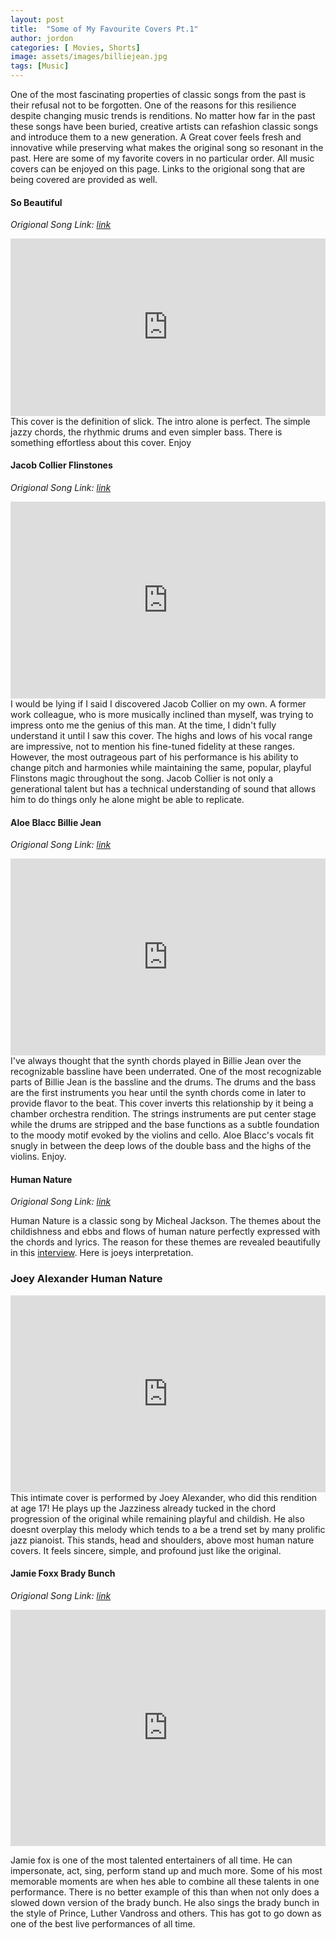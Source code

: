 ```yaml
---
layout: post
title:  "Some of My Favourite Covers Pt.1"
author: jordon
categories: [ Movies, Shorts]
image: assets/images/billiejean.jpg
tags: [Music]
---
```


One of the most fascinating properties of classic songs from the past is their refusal not to be forgotten. One of the reasons for this resilience  despite changing music trends is renditions. No matter how far in the past these songs have been buried, creative artists can refashion classic songs and introduce them to a new generation. A Great cover feels fresh and innovative while preserving what makes the original song so resonant in the past. Here are some of my favorite covers in no particular order. All music covers can be enjoyed on this page. Links to the origional song that are being covered are provided as well.

#### So Beautiful

*Origional Song Link: [link](https://www.youtube.com/watch?v=LgPpowVNEfE)*

<div style="width:100%;height:0px;position:relative;padding-bottom:56.250%;"><iframe src="https://streamable.com/e/fu1w32" frameborder="0" width="100%" height="315" allowfullscreen style="width:100%;height:100%;position:absolute;left:0px;top:0px;overflow:hidden;"></iframe></div>
This cover is the definition of slick. The intro alone is perfect. The simple jazzy chords, the rhythmic drums and even simpler bass. There is something effortless about this cover. Enjoy

#### Jacob Collier Flinstones
*Origional Song Link: [link](https://www.youtube.com/watch?v=LgPpowVNEfE)*
<iframe width="100%" height="315" src="https://www.youtube.com/embed/zua831utwMM" title="YouTube video player" frameborder="0" allow="accelerometer; autoplay; clipboard-write; encrypted-media; gyroscope; picture-in-picture; web-share" allowfullscreen></iframe>
I would be lying if I said I discovered Jacob Collier on my own. A former work colleague, who is more musically inclined than myself, was trying to impress onto me the genius of this man. At the time, I didn't fully understand it  until I saw this cover. The highs and lows of his vocal range are impressive, not to mention his fine-tuned fidelity at these ranges. However, the most outrageous part of his performance is his ability to change pitch and harmonies while  maintaining the same, popular, playful Flinstons magic throughout the song. Jacob Collier is not only a generational talent but has a technical understanding of sound that allows him to do things only he alone might be able to replicate. 

#### Aloe Blacc Billie Jean
*Origional Song Link: [link](https://www.youtube.com/watch?v=Zi_XLOBDo_Y)*
<iframe width="100%" height="315" src="https://www.youtube.com/embed/gKL9Vw_ivIo" title="YouTube video player" frameborder="0" allow="accelerometer; autoplay; clipboard-write; encrypted-media; gyroscope; picture-in-picture; web-share" allowfullscreen></iframe>
I've always thought that the synth chords played in Billie Jean over the recognizable bassline have  been underrated. One of the most recognizable parts of Billie Jean is the bassline and the drums. The drums and the bass are the first instruments you hear until the synth chords come in later to provide flavor to the beat. This cover inverts this relationship by it being a chamber orchestra rendition. The strings instruments are put center stage while the drums are stripped and the base functions as a subtle foundation to the moody motif evoked by the violins and cello. Aloe Blacc's vocals fit snugly in between the deep lows of the double bass and the highs of the violins. Enjoy.

#### Human Nature 
*Origional Song Link: [link](https://www.youtube.com/watch?v=ElN_4vUvTPs)*

Human Nature is a classic song by Micheal Jackson. The themes about the childishness and ebbs and flows of human nature perfectly expressed with the chords and lyrics. The reason for these themes are revealed beautifully in this [interview](https://youtu.be/SrlPyKxdMX4). Here is joeys interpretation. 
### Joey Alexander Human Nature
<iframe width="100%" height="315" src="https://www.youtube.com/embed/XkUtaDhXKMU" title="YouTube video player" frameborder="0" allow="accelerometer; autoplay; clipboard-write; encrypted-media; gyroscope; picture-in-picture; web-share" allowfullscreen></iframe>
This intimate cover is performed by Joey Alexander, who did this rendition at age 17! He plays up the Jazziness already tucked in the chord progression of the original while remaining playful and childish. He also doesnt overplay this melody which tends to a be a trend set by many prolific jazz pianoist. This stands, head and shoulders, above most human nature covers. It feels sincere, simple, and profound just like the original.

#### Jamie Foxx Brady Bunch
*Origional Song Link: [link](https://www.youtube.com/watch?v=he4WPvKGGR0)*
<div style="width:100%;height:0px;position:relative;padding-bottom:75.000%;"><iframe src="https://streamable.com/e/froeax" frameborder="0" width="100%" height="315" allowfullscreen style="width:100%;height:100%;position:absolute;left:0px;top:0px;overflow:hidden;"></iframe></div>

Jamie fox is one of the most talented entertainers of all time. He can impersonate, act, sing, perform stand up and much more. Some of his most memorable moments are when hes able to combine all these talents in one performance. There is no better example of this than when not only does a slowed down version of the brady bunch. He also sings the brady bunch in the style of Prince, Luther Vandross and others. This has got to go down as one of the best live performances of all time.


